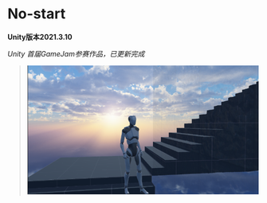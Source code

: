 # No-start

**Unity版本2021.3.10**

*Unity 首届GameJam参赛作品，已更新完成*

> ![No_start](https://github.com/1242857339/No-start/blob/main/No_start.png)